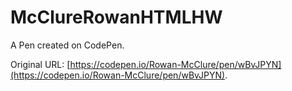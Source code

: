 # McClureRowanHTMLHW

A Pen created on CodePen.

Original URL: [https://codepen.io/Rowan-McClure/pen/wBvJPYN](https://codepen.io/Rowan-McClure/pen/wBvJPYN).


